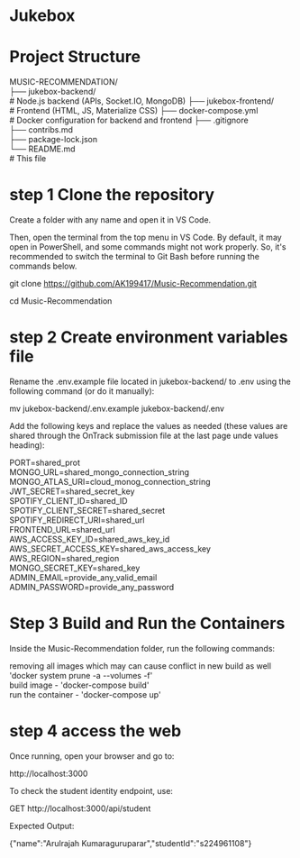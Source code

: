# Jukebox 

# Project Structure

MUSIC-RECOMMENDATION/<br>
├── jukebox-backend/       <br> # Node.js backend (APIs, Socket.IO, MongoDB)
├── jukebox-frontend/    <br>   # Frontend (HTML, JS, Materialize CSS)
├── docker-compose.yml   <br>   # Docker configuration for backend and frontend
├── .gitignore<br>
├── contribs.md<br>
├── package-lock.json<br>
└── README.md             <br>  # This file


# step 1 Clone the repository

Create a folder with any name and open it in VS Code.

Then, open the terminal from the top menu in VS Code. By default, it may open in PowerShell, and some commands might not work properly. So, it's recommended to switch the terminal to Git Bash before running the commands below.

git clone https://github.com/AK199417/Music-Recommendation.git

cd Music-Recommendation

# step 2 Create environment variables file

Rename the .env.example file located in jukebox-backend/ to .env using the following command (or do it manually):

mv jukebox-backend/.env.example jukebox-backend/.env


Add the following keys and replace the values as needed (these values are shared through the OnTrack submission file at the last page unde values heading):


PORT=shared_prot<br>
MONGO_URL=shared_mongo_connection_string<br>
MONGO_ATLAS_URI=cloud_monog_connection_string<br>
JWT_SECRET=shared_secret_key<br>
SPOTIFY_CLIENT_ID=shared_ID<br>
SPOTIFY_CLIENT_SECRET=shared_secret<br>
SPOTIFY_REDIRECT_URI=shared_url<br>
FRONTEND_URL=shared_url<br>
AWS_ACCESS_KEY_ID=shared_aws_key_id<br>
AWS_SECRET_ACCESS_KEY=shared_aws_access_key<br>
AWS_REGION=shared_region<br>
MONGO_SECRET_KEY=shared_key<br>
ADMIN_EMAIL=provide_any_valid_email<br>
ADMIN_PASSWORD=provide_any_password<br>


#  Step 3 Build and Run the Containers

Inside the Music-Recommendation folder, run the following commands:

removing all images which may can cause conflict in new build as well 'docker system prune -a --volumes -f'<br>
build image - 'docker-compose build'<br>
run the container - 'docker-compose up'<br>


# step 4 access the web

Once running, open your browser and go to:

http://localhost:3000

To check the student identity endpoint, use:

GET http://localhost:3000/api/student

Expected Output:

{"name":"Arulrajah Kumaraguruparar","studentId":"s224961108"}
